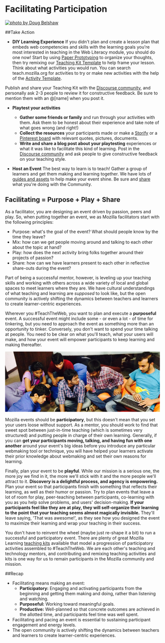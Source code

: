 # Facilitating Participation

<a href="https://farm4.staticflickr.com/3717/10136300975_4f6e3cfa7d_c.jpg"><img src="../../assets/facilitating.png" alt="photo by Doug Belshaw"/></a>

##Take Action

* **DIY Learning Experience** If you didn't plan and create a lesson plan that embeds web competencies and skills with the learning goals you're most interested in teaching in the Web Literacy module, you should do one now! Start by using [Paper Prototyping](https://stuff.webmaker.org/teach-assets/kits/paper/TeachingKitDesignCanvas.pdf) to organize your thoughts, then try remixing our [Teaching Kit Template](https://thimble.webmaker.org/project/10274/remix?ref=training) to help frame your lesson. Think about what activities you would run. You can search teach.mozilla.org for activities to try or make new activities with the help of the [Activity Template](https://thimble.webmaker.org/project/10286/remix?ref=training).

Publish and share your Teaching Kit with the [Discourse community](http://discourse.webmaker.org/category/training/building), and personally ask 2-3 people to review it for constructive feedback. Be sure to mention them with an @[name] when you post it.

* **Playtest your activities** 
  * **Gather some friends or family** and run through your activities with them. Ask them to be honest about their experience and take note of what goes wrong (and right!)
  * **Collect the resources** your participants made or make a [Storify](http://storify.com) or a [Pinterest board](http://pinterest.com) with relevant quotes, pictures, documents.
  * **Write and share a blog post about your playtesting** experiences or what it was like to facilitate this kind of learning. Post in the [Discourse community](https://discourse.webmaker.org/category/training/facilitating) and ask people to give constructive feedback on your teaching style.
  
  
* **Host an Event** The best way to learn is to teach! Gather a group of learners and get them making and learning together. We have lots of [guides and assets](https://teach.mozilla.org/events/resources/) to help make your event shine. Be sure and [share](http://discourse.webmaker.org) what you're doing with the Community.


## Facilitating = Purpose + Play + Share

As a facilitator, you are designing an event driven by passion, peers and play. So, when putting together an event, we as Mozilla facilitators start with the following principles:

* Purpose: what's the goal of the event? What should people know by the time they leave?
* Mix: how can we get people moving around and talking to each other about the topic at hand?
* Play: how does the next activity bring folks together around their projects of passion?
* Share: how can we have learners present to each other in reflective share-outs during the event?

Part of being a successful mentor, however, is leveling up your teaching skills and working with others across a wide variety of local and global spaces to meet learners where they are. We have cultural understandings of what teaching and learning are <em>supposed</em> to look like, but the open community is actively shifting the dynamics between teachers and learners to create learner-centric experiences. 

Wherever you #TeachTheWeb, you want to plan and execute a <strong>purposeful</strong> event. A successful event might include some - or even a lot - of time for tinkering, but you need to approach the event as something more than an opportunity to tinker. Conversely, you don't want to spend your time talking at people. You need to be clear on what you'll teach, what your users will make, and how your event will empower participants to keep learning and making thereafter.

<a href="https://secure.flickr.com/photos/mozillaindia/14729088073/in/faves-47833020@N03/"><img src="../../assets/facilitating-2.jpg" alt="photo by Mozilla India"/></a>

Mozilla events should be <strong>participatory</strong>, but this doesn't mean that you set your users loose without support. As a mentor, you should work to find that sweet spot between just-in-time teaching (which is sometimes very structured) and putting people in charge of their own learning. Generally, if you can <strong>get your participants moving, talking, and having fun with one another</strong> around your event's big ideas before you introduce any particular webmaking tool or technique, you will have helped your learners activate their prior knowledge about webmaking and set their own reasons for learning.

Finally, plan your event to be <strong>playful</strong>. While our mission is a serious one, the more joy we find in it, the more we'll stick with it and the more people we'll attract to it. <strong>Discovery is a delightful process, and agency is empowering.</strong> Plan your event so that participants finish with something that reflects their learning, as well as their humor or passion. Try to plan events that leave a lot of room for play, peer-teaching between participants, co-learning with you as you help solve problems, and users' decision-making. <strong>If your participants feel like they are at play, they will self-organize their learning to the point that your teaching seems almost magically invisible.</strong> They'll leave saying, 'That was awesome!', as they see how you designed the event to maximize their learning and wrap your teaching in their success.

You don't have to reinvent the wheel (maybe just re-shape it a bit) to run a successful and participatory event. There are plenty of great Mozilla Learning <a href="https://teach.mozilla.org/activities/">teaching kits</a> available that model a progression of participatory activities assembled to #TeachTheWeb. We are each other's teaching and technology mentors, and contributing and remixing teaching activities and kits is one way for us to remain participants in the Mozilla community and mission.

##Recap
* Facilitating means making an event:                           
  * **Participatory:** Engaging and activating participants from the beginning and getting them making and doing, rather than listening and watching.
  * **Purposeful:** Working toward meaningful goals.                                 
  * **Productive:** Well-planned so that concrete outcomes are achieved in the allotted time, and participants feel time was well spent.
* Facilitating and pacing an event is essential to sustaining participant engagement and energy levels.
* The open community is actively shifting the dynamics between teachers and learners to create learner-centric experiences.